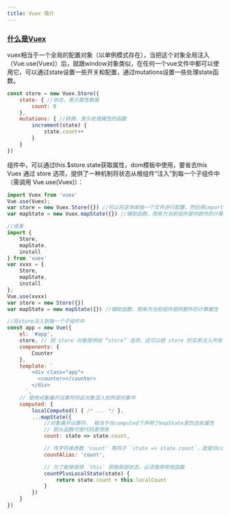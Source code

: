 ```yaml
---
title: Vuex 简介
---
```

### [什么是Vuex](https://vuex.vuejs.org/zh/)
vuex相当于一个全局的配置对象（以单例模式存在），当把这个对象全局注入（Vue.use(Vuex)）后，就跟window对象类似，在任何一个vue文件中都可以使用它，可以通过state设置一些开关和配置，通过mutations设置一些处理state函数。

```javascript
const store = new Vuex.Store({
    state: { //状态，表示属性数据
        count: 0
    },
    mutations: { //转换，表示处理属性的函数
        increment(state) {
            state.count++
        }
    }
})
```
组件中，可以通过this.$store.state获取属性，dom模板中使用，要省去this
Vuex 通过 store 选项，提供了一种机制将状态从根组件“注入”到每一个子组件中（需调用 Vue.use(Vuex)）：
```javascript
import Vuex from 'vuex'
Vue.use(Vuex);
var store = new Vuex.Store({}) //可以将这块单独一个文件进行配置，然后用import导入进来
var mapState = new Vuex.mapState({}) //辅助函数，用来为当前组件提供额外的计算属性

//或者
import {
    Store,
    mapState,
    install
} from 'vuex'
var xvxx = {
    Store,
    mapState,
    install
};
Vue.use(xvxx)
var store = new Store({})
var mapState = new mapState({}) //辅助函数，用来为当前组件提供额外的计算属性

//将store注入到每一个子组件中
const app = new Vue({
    el: '#app',
    store, // 把 store 对象提供给 “store” 选项，这可以把 store 的实例注入所有的子组件的vue实例上面
    components: {
        Counter
    },
    template: `
	    <div class="app">
	      <counter></counter>
	    </div>
	  `,
    // 使用对象展开运算符将此对象混入到外部对象中
    computed: {
        localComputed() { /* ... */ },
        ...mapState({
            //对象展开运算符， 相当于在computed下声明了mapState里的这些属性
            // 箭头函数可使代码更简练
            count: state => state.count,

            // 传字符串参数 'count' 等同于 `state => state.count`，就是将count属性，另取一个名字
            countAlias: 'count',

            // 为了能够使用 `this` 获取局部状态，必须使用常规函数
            countPlusLocalState(state) {
                return state.count + this.localCount
            }
        })
    }
})
```